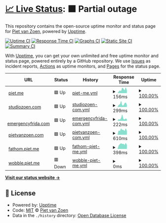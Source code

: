 # [📈 Live Status](https://pietvanzoen.github.io/upptime): <!--live status--> **🟧 Partial outage**

This repository contains the open-source uptime monitor and status page for [Piet van Zoen](https://piet.me), powered by [Upptime](https://github.com/upptime/upptime).

[![Uptime CI](https://github.com/pietvanzoen/upptime/workflows/Uptime%20CI/badge.svg)](https://github.com/upptime/upptime/actions?query=workflow%3A%22Uptime+CI%22)
[![Response Time CI](https://github.com/pietvanzoen/upptime/workflows/Response%20Time%20CI/badge.svg)](https://github.com/upptime/upptime/actions?query=workflow%3A%22Response+Time+CI%22)
[![Graphs CI](https://github.com/pietvanzoen/upptime/workflows/Graphs%20CI/badge.svg)](https://github.com/upptime/upptime/actions?query=workflow%3A%22Graphs+CI%22)
[![Static Site CI](https://github.com/pietvanzoen/upptime/workflows/Static%20Site%20CI/badge.svg)](https://github.com/upptime/upptime/actions?query=workflow%3A%22Static+Site+CI%22)
[![Summary CI](https://github.com/pietvanzoen/upptime/workflows/Summary%20CI/badge.svg)](https://github.com/upptime/upptime/actions?query=workflow%3A%22Summary+CI%22)

With [Upptime](https://upptime.js.org), you can get your own unlimited and free uptime monitor and status page, powered entirely by a GitHub repository. We use [Issues](https://github.com/pietvanzoen/upptime/issues) as incident reports, [Actions](https://github.com/pietvanzoen/upptime/actions) as uptime monitors, and [Pages](https://pietvanzoen.github.io/upptime) for the status page.

<!--start: status pages-->
<!-- This summary is generated by Upptime (https://github.com/upptime/upptime) -->
<!-- Do not edit this manually, your changes will be overwritten -->
<!-- prettier-ignore -->
| URL | Status | History | Response Time | Uptime |
| --- | ------ | ------- | ------------- | ------ |
| <img alt="" src="https://favicons.githubusercontent.com/piet.me" height="13"> [piet.me](https://piet.me/test) | 🟩 Up | [piet-me.yml](https://github.com/pietvanzoen/upptime/commits/HEAD/history/piet-me.yml) | <details><summary><img alt="Response time graph" src="./graphs/piet-me/response-time-week.png" height="20"> 156ms</summary><br><a href="https://pietvanzoen.github.io/upptime/history/piet-me"><img alt="Response time 157" src="https://img.shields.io/endpoint?url=https%3A%2F%2Fraw.githubusercontent.com%2Fpietvanzoen%2Fupptime%2FHEAD%2Fapi%2Fpiet-me%2Fresponse-time.json"></a><br><a href="https://pietvanzoen.github.io/upptime/history/piet-me"><img alt="24-hour response time 187" src="https://img.shields.io/endpoint?url=https%3A%2F%2Fraw.githubusercontent.com%2Fpietvanzoen%2Fupptime%2FHEAD%2Fapi%2Fpiet-me%2Fresponse-time-day.json"></a><br><a href="https://pietvanzoen.github.io/upptime/history/piet-me"><img alt="7-day response time 156" src="https://img.shields.io/endpoint?url=https%3A%2F%2Fraw.githubusercontent.com%2Fpietvanzoen%2Fupptime%2FHEAD%2Fapi%2Fpiet-me%2Fresponse-time-week.json"></a><br><a href="https://pietvanzoen.github.io/upptime/history/piet-me"><img alt="30-day response time 165" src="https://img.shields.io/endpoint?url=https%3A%2F%2Fraw.githubusercontent.com%2Fpietvanzoen%2Fupptime%2FHEAD%2Fapi%2Fpiet-me%2Fresponse-time-month.json"></a><br><a href="https://pietvanzoen.github.io/upptime/history/piet-me"><img alt="1-year response time 157" src="https://img.shields.io/endpoint?url=https%3A%2F%2Fraw.githubusercontent.com%2Fpietvanzoen%2Fupptime%2FHEAD%2Fapi%2Fpiet-me%2Fresponse-time-year.json"></a></details> | <details><summary><a href="https://pietvanzoen.github.io/upptime/history/piet-me">100.00%</a></summary><a href="https://pietvanzoen.github.io/upptime/history/piet-me"><img alt="All-time uptime 100.00%" src="https://img.shields.io/endpoint?url=https%3A%2F%2Fraw.githubusercontent.com%2Fpietvanzoen%2Fupptime%2FHEAD%2Fapi%2Fpiet-me%2Fuptime.json"></a><br><a href="https://pietvanzoen.github.io/upptime/history/piet-me"><img alt="24-hour uptime 100.00%" src="https://img.shields.io/endpoint?url=https%3A%2F%2Fraw.githubusercontent.com%2Fpietvanzoen%2Fupptime%2FHEAD%2Fapi%2Fpiet-me%2Fuptime-day.json"></a><br><a href="https://pietvanzoen.github.io/upptime/history/piet-me"><img alt="7-day uptime 100.00%" src="https://img.shields.io/endpoint?url=https%3A%2F%2Fraw.githubusercontent.com%2Fpietvanzoen%2Fupptime%2FHEAD%2Fapi%2Fpiet-me%2Fuptime-week.json"></a><br><a href="https://pietvanzoen.github.io/upptime/history/piet-me"><img alt="30-day uptime 100.00%" src="https://img.shields.io/endpoint?url=https%3A%2F%2Fraw.githubusercontent.com%2Fpietvanzoen%2Fupptime%2FHEAD%2Fapi%2Fpiet-me%2Fuptime-month.json"></a><br><a href="https://pietvanzoen.github.io/upptime/history/piet-me"><img alt="1-year uptime 100.00%" src="https://img.shields.io/endpoint?url=https%3A%2F%2Fraw.githubusercontent.com%2Fpietvanzoen%2Fupptime%2FHEAD%2Fapi%2Fpiet-me%2Fuptime-year.json"></a></details>
| <img alt="" src="https://favicons.githubusercontent.com/www.studiozoen.com" height="13"> [studiozoen.com](https://www.studiozoen.com) | 🟩 Up | [studiozoen-com.yml](https://github.com/pietvanzoen/upptime/commits/HEAD/history/studiozoen-com.yml) | <details><summary><img alt="Response time graph" src="./graphs/studiozoen-com/response-time-week.png" height="20"> 299ms</summary><br><a href="https://pietvanzoen.github.io/upptime/history/studiozoen-com"><img alt="Response time 280" src="https://img.shields.io/endpoint?url=https%3A%2F%2Fraw.githubusercontent.com%2Fpietvanzoen%2Fupptime%2FHEAD%2Fapi%2Fstudiozoen-com%2Fresponse-time.json"></a><br><a href="https://pietvanzoen.github.io/upptime/history/studiozoen-com"><img alt="24-hour response time 330" src="https://img.shields.io/endpoint?url=https%3A%2F%2Fraw.githubusercontent.com%2Fpietvanzoen%2Fupptime%2FHEAD%2Fapi%2Fstudiozoen-com%2Fresponse-time-day.json"></a><br><a href="https://pietvanzoen.github.io/upptime/history/studiozoen-com"><img alt="7-day response time 299" src="https://img.shields.io/endpoint?url=https%3A%2F%2Fraw.githubusercontent.com%2Fpietvanzoen%2Fupptime%2FHEAD%2Fapi%2Fstudiozoen-com%2Fresponse-time-week.json"></a><br><a href="https://pietvanzoen.github.io/upptime/history/studiozoen-com"><img alt="30-day response time 311" src="https://img.shields.io/endpoint?url=https%3A%2F%2Fraw.githubusercontent.com%2Fpietvanzoen%2Fupptime%2FHEAD%2Fapi%2Fstudiozoen-com%2Fresponse-time-month.json"></a><br><a href="https://pietvanzoen.github.io/upptime/history/studiozoen-com"><img alt="1-year response time 280" src="https://img.shields.io/endpoint?url=https%3A%2F%2Fraw.githubusercontent.com%2Fpietvanzoen%2Fupptime%2FHEAD%2Fapi%2Fstudiozoen-com%2Fresponse-time-year.json"></a></details> | <details><summary><a href="https://pietvanzoen.github.io/upptime/history/studiozoen-com">100.00%</a></summary><a href="https://pietvanzoen.github.io/upptime/history/studiozoen-com"><img alt="All-time uptime 100.00%" src="https://img.shields.io/endpoint?url=https%3A%2F%2Fraw.githubusercontent.com%2Fpietvanzoen%2Fupptime%2FHEAD%2Fapi%2Fstudiozoen-com%2Fuptime.json"></a><br><a href="https://pietvanzoen.github.io/upptime/history/studiozoen-com"><img alt="24-hour uptime 100.00%" src="https://img.shields.io/endpoint?url=https%3A%2F%2Fraw.githubusercontent.com%2Fpietvanzoen%2Fupptime%2FHEAD%2Fapi%2Fstudiozoen-com%2Fuptime-day.json"></a><br><a href="https://pietvanzoen.github.io/upptime/history/studiozoen-com"><img alt="7-day uptime 100.00%" src="https://img.shields.io/endpoint?url=https%3A%2F%2Fraw.githubusercontent.com%2Fpietvanzoen%2Fupptime%2FHEAD%2Fapi%2Fstudiozoen-com%2Fuptime-week.json"></a><br><a href="https://pietvanzoen.github.io/upptime/history/studiozoen-com"><img alt="30-day uptime 100.00%" src="https://img.shields.io/endpoint?url=https%3A%2F%2Fraw.githubusercontent.com%2Fpietvanzoen%2Fupptime%2FHEAD%2Fapi%2Fstudiozoen-com%2Fuptime-month.json"></a><br><a href="https://pietvanzoen.github.io/upptime/history/studiozoen-com"><img alt="1-year uptime 100.00%" src="https://img.shields.io/endpoint?url=https%3A%2F%2Fraw.githubusercontent.com%2Fpietvanzoen%2Fupptime%2FHEAD%2Fapi%2Fstudiozoen-com%2Fuptime-year.json"></a></details>
| <img alt="" src="https://favicons.githubusercontent.com/emergencyfrida.com" height="13"> [emergencyfrida.com](https://emergencyfrida.com/-/f6c41a8bfc) | 🟩 Up | [emergencyfrida-com.yml](https://github.com/pietvanzoen/upptime/commits/HEAD/history/emergencyfrida-com.yml) | <details><summary><img alt="Response time graph" src="./graphs/emergencyfrida-com/response-time-week.png" height="20"> 222ms</summary><br><a href="https://pietvanzoen.github.io/upptime/history/emergencyfrida-com"><img alt="Response time 279" src="https://img.shields.io/endpoint?url=https%3A%2F%2Fraw.githubusercontent.com%2Fpietvanzoen%2Fupptime%2FHEAD%2Fapi%2Femergencyfrida-com%2Fresponse-time.json"></a><br><a href="https://pietvanzoen.github.io/upptime/history/emergencyfrida-com"><img alt="24-hour response time 200" src="https://img.shields.io/endpoint?url=https%3A%2F%2Fraw.githubusercontent.com%2Fpietvanzoen%2Fupptime%2FHEAD%2Fapi%2Femergencyfrida-com%2Fresponse-time-day.json"></a><br><a href="https://pietvanzoen.github.io/upptime/history/emergencyfrida-com"><img alt="7-day response time 222" src="https://img.shields.io/endpoint?url=https%3A%2F%2Fraw.githubusercontent.com%2Fpietvanzoen%2Fupptime%2FHEAD%2Fapi%2Femergencyfrida-com%2Fresponse-time-week.json"></a><br><a href="https://pietvanzoen.github.io/upptime/history/emergencyfrida-com"><img alt="30-day response time 301" src="https://img.shields.io/endpoint?url=https%3A%2F%2Fraw.githubusercontent.com%2Fpietvanzoen%2Fupptime%2FHEAD%2Fapi%2Femergencyfrida-com%2Fresponse-time-month.json"></a><br><a href="https://pietvanzoen.github.io/upptime/history/emergencyfrida-com"><img alt="1-year response time 279" src="https://img.shields.io/endpoint?url=https%3A%2F%2Fraw.githubusercontent.com%2Fpietvanzoen%2Fupptime%2FHEAD%2Fapi%2Femergencyfrida-com%2Fresponse-time-year.json"></a></details> | <details><summary><a href="https://pietvanzoen.github.io/upptime/history/emergencyfrida-com">100.00%</a></summary><a href="https://pietvanzoen.github.io/upptime/history/emergencyfrida-com"><img alt="All-time uptime 100.00%" src="https://img.shields.io/endpoint?url=https%3A%2F%2Fraw.githubusercontent.com%2Fpietvanzoen%2Fupptime%2FHEAD%2Fapi%2Femergencyfrida-com%2Fuptime.json"></a><br><a href="https://pietvanzoen.github.io/upptime/history/emergencyfrida-com"><img alt="24-hour uptime 100.00%" src="https://img.shields.io/endpoint?url=https%3A%2F%2Fraw.githubusercontent.com%2Fpietvanzoen%2Fupptime%2FHEAD%2Fapi%2Femergencyfrida-com%2Fuptime-day.json"></a><br><a href="https://pietvanzoen.github.io/upptime/history/emergencyfrida-com"><img alt="7-day uptime 100.00%" src="https://img.shields.io/endpoint?url=https%3A%2F%2Fraw.githubusercontent.com%2Fpietvanzoen%2Fupptime%2FHEAD%2Fapi%2Femergencyfrida-com%2Fuptime-week.json"></a><br><a href="https://pietvanzoen.github.io/upptime/history/emergencyfrida-com"><img alt="30-day uptime 100.00%" src="https://img.shields.io/endpoint?url=https%3A%2F%2Fraw.githubusercontent.com%2Fpietvanzoen%2Fupptime%2FHEAD%2Fapi%2Femergencyfrida-com%2Fuptime-month.json"></a><br><a href="https://pietvanzoen.github.io/upptime/history/emergencyfrida-com"><img alt="1-year uptime 100.00%" src="https://img.shields.io/endpoint?url=https%3A%2F%2Fraw.githubusercontent.com%2Fpietvanzoen%2Fupptime%2FHEAD%2Fapi%2Femergencyfrida-com%2Fuptime-year.json"></a></details>
| <img alt="" src="https://favicons.githubusercontent.com/pietvanzoen.com" height="13"> [pietvanzoen.com](http://pietvanzoen.com) | 🟩 Up | [pietvanzoen-com.yml](https://github.com/pietvanzoen/upptime/commits/HEAD/history/pietvanzoen-com.yml) | <details><summary><img alt="Response time graph" src="./graphs/pietvanzoen-com/response-time-week.png" height="20"> 610ms</summary><br><a href="https://pietvanzoen.github.io/upptime/history/pietvanzoen-com"><img alt="Response time 529" src="https://img.shields.io/endpoint?url=https%3A%2F%2Fraw.githubusercontent.com%2Fpietvanzoen%2Fupptime%2FHEAD%2Fapi%2Fpietvanzoen-com%2Fresponse-time.json"></a><br><a href="https://pietvanzoen.github.io/upptime/history/pietvanzoen-com"><img alt="24-hour response time 563" src="https://img.shields.io/endpoint?url=https%3A%2F%2Fraw.githubusercontent.com%2Fpietvanzoen%2Fupptime%2FHEAD%2Fapi%2Fpietvanzoen-com%2Fresponse-time-day.json"></a><br><a href="https://pietvanzoen.github.io/upptime/history/pietvanzoen-com"><img alt="7-day response time 610" src="https://img.shields.io/endpoint?url=https%3A%2F%2Fraw.githubusercontent.com%2Fpietvanzoen%2Fupptime%2FHEAD%2Fapi%2Fpietvanzoen-com%2Fresponse-time-week.json"></a><br><a href="https://pietvanzoen.github.io/upptime/history/pietvanzoen-com"><img alt="30-day response time 574" src="https://img.shields.io/endpoint?url=https%3A%2F%2Fraw.githubusercontent.com%2Fpietvanzoen%2Fupptime%2FHEAD%2Fapi%2Fpietvanzoen-com%2Fresponse-time-month.json"></a><br><a href="https://pietvanzoen.github.io/upptime/history/pietvanzoen-com"><img alt="1-year response time 529" src="https://img.shields.io/endpoint?url=https%3A%2F%2Fraw.githubusercontent.com%2Fpietvanzoen%2Fupptime%2FHEAD%2Fapi%2Fpietvanzoen-com%2Fresponse-time-year.json"></a></details> | <details><summary><a href="https://pietvanzoen.github.io/upptime/history/pietvanzoen-com">100.00%</a></summary><a href="https://pietvanzoen.github.io/upptime/history/pietvanzoen-com"><img alt="All-time uptime 100.00%" src="https://img.shields.io/endpoint?url=https%3A%2F%2Fraw.githubusercontent.com%2Fpietvanzoen%2Fupptime%2FHEAD%2Fapi%2Fpietvanzoen-com%2Fuptime.json"></a><br><a href="https://pietvanzoen.github.io/upptime/history/pietvanzoen-com"><img alt="24-hour uptime 100.00%" src="https://img.shields.io/endpoint?url=https%3A%2F%2Fraw.githubusercontent.com%2Fpietvanzoen%2Fupptime%2FHEAD%2Fapi%2Fpietvanzoen-com%2Fuptime-day.json"></a><br><a href="https://pietvanzoen.github.io/upptime/history/pietvanzoen-com"><img alt="7-day uptime 100.00%" src="https://img.shields.io/endpoint?url=https%3A%2F%2Fraw.githubusercontent.com%2Fpietvanzoen%2Fupptime%2FHEAD%2Fapi%2Fpietvanzoen-com%2Fuptime-week.json"></a><br><a href="https://pietvanzoen.github.io/upptime/history/pietvanzoen-com"><img alt="30-day uptime 100.00%" src="https://img.shields.io/endpoint?url=https%3A%2F%2Fraw.githubusercontent.com%2Fpietvanzoen%2Fupptime%2FHEAD%2Fapi%2Fpietvanzoen-com%2Fuptime-month.json"></a><br><a href="https://pietvanzoen.github.io/upptime/history/pietvanzoen-com"><img alt="1-year uptime 100.00%" src="https://img.shields.io/endpoint?url=https%3A%2F%2Fraw.githubusercontent.com%2Fpietvanzoen%2Fupptime%2FHEAD%2Fapi%2Fpietvanzoen-com%2Fuptime-year.json"></a></details>
| <img alt="" src="https://favicons.githubusercontent.com/fathom.piet.me" height="13"> [fathom.piet.me](https://fathom.piet.me) | 🟩 Up | [fathom-piet-me.yml](https://github.com/pietvanzoen/upptime/commits/HEAD/history/fathom-piet-me.yml) | <details><summary><img alt="Response time graph" src="./graphs/fathom-piet-me/response-time-week.png" height="20"> 398ms</summary><br><a href="https://pietvanzoen.github.io/upptime/history/fathom-piet-me"><img alt="Response time 444" src="https://img.shields.io/endpoint?url=https%3A%2F%2Fraw.githubusercontent.com%2Fpietvanzoen%2Fupptime%2FHEAD%2Fapi%2Ffathom-piet-me%2Fresponse-time.json"></a><br><a href="https://pietvanzoen.github.io/upptime/history/fathom-piet-me"><img alt="24-hour response time 343" src="https://img.shields.io/endpoint?url=https%3A%2F%2Fraw.githubusercontent.com%2Fpietvanzoen%2Fupptime%2FHEAD%2Fapi%2Ffathom-piet-me%2Fresponse-time-day.json"></a><br><a href="https://pietvanzoen.github.io/upptime/history/fathom-piet-me"><img alt="7-day response time 398" src="https://img.shields.io/endpoint?url=https%3A%2F%2Fraw.githubusercontent.com%2Fpietvanzoen%2Fupptime%2FHEAD%2Fapi%2Ffathom-piet-me%2Fresponse-time-week.json"></a><br><a href="https://pietvanzoen.github.io/upptime/history/fathom-piet-me"><img alt="30-day response time 433" src="https://img.shields.io/endpoint?url=https%3A%2F%2Fraw.githubusercontent.com%2Fpietvanzoen%2Fupptime%2FHEAD%2Fapi%2Ffathom-piet-me%2Fresponse-time-month.json"></a><br><a href="https://pietvanzoen.github.io/upptime/history/fathom-piet-me"><img alt="1-year response time 444" src="https://img.shields.io/endpoint?url=https%3A%2F%2Fraw.githubusercontent.com%2Fpietvanzoen%2Fupptime%2FHEAD%2Fapi%2Ffathom-piet-me%2Fresponse-time-year.json"></a></details> | <details><summary><a href="https://pietvanzoen.github.io/upptime/history/fathom-piet-me">100.00%</a></summary><a href="https://pietvanzoen.github.io/upptime/history/fathom-piet-me"><img alt="All-time uptime 100.00%" src="https://img.shields.io/endpoint?url=https%3A%2F%2Fraw.githubusercontent.com%2Fpietvanzoen%2Fupptime%2FHEAD%2Fapi%2Ffathom-piet-me%2Fuptime.json"></a><br><a href="https://pietvanzoen.github.io/upptime/history/fathom-piet-me"><img alt="24-hour uptime 100.00%" src="https://img.shields.io/endpoint?url=https%3A%2F%2Fraw.githubusercontent.com%2Fpietvanzoen%2Fupptime%2FHEAD%2Fapi%2Ffathom-piet-me%2Fuptime-day.json"></a><br><a href="https://pietvanzoen.github.io/upptime/history/fathom-piet-me"><img alt="7-day uptime 100.00%" src="https://img.shields.io/endpoint?url=https%3A%2F%2Fraw.githubusercontent.com%2Fpietvanzoen%2Fupptime%2FHEAD%2Fapi%2Ffathom-piet-me%2Fuptime-week.json"></a><br><a href="https://pietvanzoen.github.io/upptime/history/fathom-piet-me"><img alt="30-day uptime 100.00%" src="https://img.shields.io/endpoint?url=https%3A%2F%2Fraw.githubusercontent.com%2Fpietvanzoen%2Fupptime%2FHEAD%2Fapi%2Ffathom-piet-me%2Fuptime-month.json"></a><br><a href="https://pietvanzoen.github.io/upptime/history/fathom-piet-me"><img alt="1-year uptime 100.00%" src="https://img.shields.io/endpoint?url=https%3A%2F%2Fraw.githubusercontent.com%2Fpietvanzoen%2Fupptime%2FHEAD%2Fapi%2Ffathom-piet-me%2Fuptime-year.json"></a></details>
| <img alt="" src="https://favicons.githubusercontent.com/wibble.piet.me" height="13"> [wobble.piet.me](https://wibble.piet.me) | 🟥 Down | [wobble-piet-me.yml](https://github.com/pietvanzoen/upptime/commits/HEAD/history/wobble-piet-me.yml) | <details><summary><img alt="Response time graph" src="./graphs/wobble-piet-me/response-time-week.png" height="20"> 0ms</summary><br><a href="https://pietvanzoen.github.io/upptime/history/wobble-piet-me"><img alt="Response time 0" src="https://img.shields.io/endpoint?url=https%3A%2F%2Fraw.githubusercontent.com%2Fpietvanzoen%2Fupptime%2FHEAD%2Fapi%2Fwobble-piet-me%2Fresponse-time.json"></a><br><a href="https://pietvanzoen.github.io/upptime/history/wobble-piet-me"><img alt="24-hour response time 0" src="https://img.shields.io/endpoint?url=https%3A%2F%2Fraw.githubusercontent.com%2Fpietvanzoen%2Fupptime%2FHEAD%2Fapi%2Fwobble-piet-me%2Fresponse-time-day.json"></a><br><a href="https://pietvanzoen.github.io/upptime/history/wobble-piet-me"><img alt="7-day response time 0" src="https://img.shields.io/endpoint?url=https%3A%2F%2Fraw.githubusercontent.com%2Fpietvanzoen%2Fupptime%2FHEAD%2Fapi%2Fwobble-piet-me%2Fresponse-time-week.json"></a><br><a href="https://pietvanzoen.github.io/upptime/history/wobble-piet-me"><img alt="30-day response time 0" src="https://img.shields.io/endpoint?url=https%3A%2F%2Fraw.githubusercontent.com%2Fpietvanzoen%2Fupptime%2FHEAD%2Fapi%2Fwobble-piet-me%2Fresponse-time-month.json"></a><br><a href="https://pietvanzoen.github.io/upptime/history/wobble-piet-me"><img alt="1-year response time 0" src="https://img.shields.io/endpoint?url=https%3A%2F%2Fraw.githubusercontent.com%2Fpietvanzoen%2Fupptime%2FHEAD%2Fapi%2Fwobble-piet-me%2Fresponse-time-year.json"></a></details> | <details><summary><a href="https://pietvanzoen.github.io/upptime/history/wobble-piet-me">100.00%</a></summary><a href="https://pietvanzoen.github.io/upptime/history/wobble-piet-me"><img alt="All-time uptime 100.00%" src="https://img.shields.io/endpoint?url=https%3A%2F%2Fraw.githubusercontent.com%2Fpietvanzoen%2Fupptime%2FHEAD%2Fapi%2Fwobble-piet-me%2Fuptime.json"></a><br><a href="https://pietvanzoen.github.io/upptime/history/wobble-piet-me"><img alt="24-hour uptime 100.00%" src="https://img.shields.io/endpoint?url=https%3A%2F%2Fraw.githubusercontent.com%2Fpietvanzoen%2Fupptime%2FHEAD%2Fapi%2Fwobble-piet-me%2Fuptime-day.json"></a><br><a href="https://pietvanzoen.github.io/upptime/history/wobble-piet-me"><img alt="7-day uptime 100.00%" src="https://img.shields.io/endpoint?url=https%3A%2F%2Fraw.githubusercontent.com%2Fpietvanzoen%2Fupptime%2FHEAD%2Fapi%2Fwobble-piet-me%2Fuptime-week.json"></a><br><a href="https://pietvanzoen.github.io/upptime/history/wobble-piet-me"><img alt="30-day uptime 100.00%" src="https://img.shields.io/endpoint?url=https%3A%2F%2Fraw.githubusercontent.com%2Fpietvanzoen%2Fupptime%2FHEAD%2Fapi%2Fwobble-piet-me%2Fuptime-month.json"></a><br><a href="https://pietvanzoen.github.io/upptime/history/wobble-piet-me"><img alt="1-year uptime 100.00%" src="https://img.shields.io/endpoint?url=https%3A%2F%2Fraw.githubusercontent.com%2Fpietvanzoen%2Fupptime%2FHEAD%2Fapi%2Fwobble-piet-me%2Fuptime-year.json"></a></details>

<!--end: status pages-->

[**Visit our status website →**](https://pietvanzoen.github.io/upptime)

## 📄 License

- Powered by: [Upptime](https://github.com/upptime/upptime)
- Code: [MIT](./LICENSE) © [Piet van Zoen](https://piet.me)
- Data in the `./history` directory: [Open Database License](https://opendatacommons.org/licenses/odbl/1-0/)
